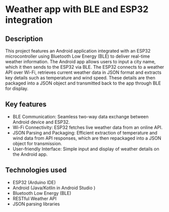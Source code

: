 # Weather app with BLE and ESP32 integration
## Description
This project features an Android application integrated with an ESP32 microcontroller using Bluetooth Low Energy (BLE) to deliver real-time weather information.
The Android app allows users to input a city name, which it then sends to the ESP32 via BLE. The ESP32 connects to a weather API over Wi-Fi, retrieves current 
weather data in JSON format and extracts key details such as temperature and wind speed. These details are then packaged into a JSON object and transmitted back 
to the app through BLE for display.

## Key features
- BLE Communication: Seamless two-way data exchange between Android device and ESP32.
- Wi-Fi Connectivity: ESP32 fetches live weather data from an online API.
- JSON Parsing and Packaging: Efficient extraction of temperature and wind data from API responses, which are then repackaged into a JSON object for transmission.
- User-friendly Interface: Simple input and display of weather details on the Android app.
  
## Technologies used
- ESP32 (Arduino IDE)
- Android (Java/Kotlin in Android Studio )
- Bluetooth Low Energy (BLE)
- RESTful Weather API
- JSON parsing libraries
